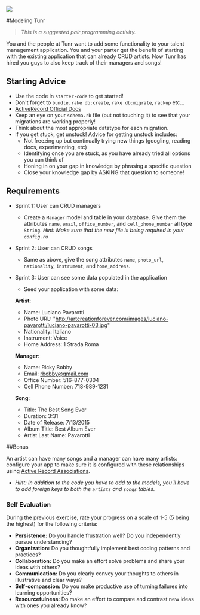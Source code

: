 ![](https://ga-dash.s3.amazonaws.com/production/assets/logo-9f88ae6c9c3871690e33280fcf557f33.png)

#Modeling Tunr

> _This is a suggested pair programming activity._

You and the people at Tunr want to add some functionality to your talent management application. You and your parter get the benefit of starting with the existing application that can already CRUD artists. Now Tunr has hired you guys to also keep track of their managers and songs!

## Starting Advice

* Use the code in `starter-code` to get started!
* Don't forget to `bundle`, `rake db:create`, `rake db:migrate`, `rackup` etc...
* [ActiveRecord Official Docs](http://guides.rubyonrails.org/active_record_basics.html)
* Keep an eye on your `schema.rb` file (but not touching it) to see that your migrations are working properly!
* Think about the most appropriate datatype for each migration.
* If you get stuck, get unstuck! Advice for getting unstuck includes:
	* Not freezing up but continually trying new things (googling, reading docs, experimenting, etc)
	* Identifying once you are stuck, as you have already tried all options you can think of
	* Honing in on your gap in knowledge by phrasing a specific question
	* Close your knowledge gap by ASKING that question to someone!

## Requirements

- Sprint 1: User can CRUD managers

  - Create a `Manager` model and table in your database. Give them the attributes `name`, `email`, `office_number`, and `cell_phone_number` all type `String`. *Hint: Make sure that the new file is being required in your `config.ru`*

- Sprint 2: User can CRUD songs

  - Same as above, give the song attributes `name`, `photo_url`, `nationality`, `instrument`, and `home_address`.

- Sprint 3: User can see some data populated in the application

  - Seed your application with some data:

  **Artist**:  

    - Name: Luciano Pavarotti
    - Photo URL: "http://artcreationforever.com/images/luciano-pavarotti/luciano-pavarotti-03.jpg"
    - Nationality: Italiano
    - Instrument: Voice
    - Home Address: 1 Strada Roma

  **Manager**:  

    - Name: Ricky Bobby
    - Email: rbobby@gmail.com
    - Office Number: 516-877-0304  
    - Cell Phone Number: 718-989-1231

  **Song**:  
  
    - Title: The Best Song Ever
    - Duration: 3:31
    - Date of Release: 7/13/2015
    - Album Title: Best Album Ever
    - Artist Last Name: Pavarotti

##Bonus

An artist can have many songs and a manager can have many artists: configure your app to make sure it is configured with these relationships using [Active Record Associations](http://guides.rubyonrails.org/association_basics.html).

* _Hint: In addition to the code you have to add to the models, you'll have to add foreign keys to both the `artists` and `songs` tables._

### Self Evaluation

During the previous exercise, rate your progress on a scale of 1-5 (5 being the highest) for the following criteria:

- **Persistence:** Do you handle frustration well? Do you independently pursue understanding?
- **Organization:** Do you thoughtfully implement best coding patterns and practices?
- **Collaboration:** Do you make an effort solve problems and share your ideas with others?
- **Communication:** Do you clearly convey your thoughts to others in illustrative and clear ways?
- **Self-compassion:** Do you make productive use of turning failures into learning opportunities?
- **Resourcefulness:** Do make an effort to compare and contrast new ideas with ones you already know?
